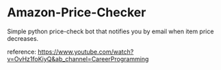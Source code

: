 # Amazon-Price-Checker
Simple python price-check bot that notifies you by email when item price decreases.

reference: https://www.youtube.com/watch?v=OvHz1foKiyQ&ab_channel=CareerProgramming
